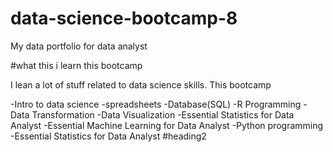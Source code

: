 # data-science-bootcamp-8
My data portfolio for data analyst

#what this i learn this bootcamp

I lean a lot of stuff related to data science skills. This bootcamp

-Intro to data science
-spreadsheets
-Database(SQL)
-R Programming
-Data Transformation
-Data Visualization
-Essential Statistics for Data Analyst
-Essential Machine Learning for Data Analyst
-Python programming
-Essential Statistics for Data Analyst
#heading2
